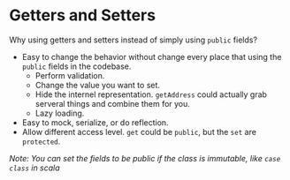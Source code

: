 # Getters and Setters

Why using getters and setters instead of simply using `public` fields?

* Easy to change the behavior without change every place that using the `public` fields in the codebase.
	* Perform validation.
	* Change the value you want to set.
	* Hide the internel representation. `getAddress` could actually grab serveral things and combine them for you.
	* Lazy loading.
* Easy to mock, serialize, or do reflection.
* Allow different access level. `get` could be `public`, but the `set` are `protected`.

*Note: You can set the fields to be public if the class is immutable, like `case class` in scala*
